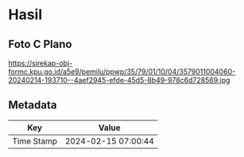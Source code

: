 # Hasil

## Foto C Plano

https://sirekap-obj-formc.kpu.go.id/a5e9/pemilu/ppwp/35/79/01/10/04/3579011004060-20240214-193710--4aef2945-efde-45d5-8b49-978c6d728569.jpg


## Metadata

| Key        | Value               |
| ---------- | ------------------- |
| Time Stamp | 2024-02-15 07:00:44 |




